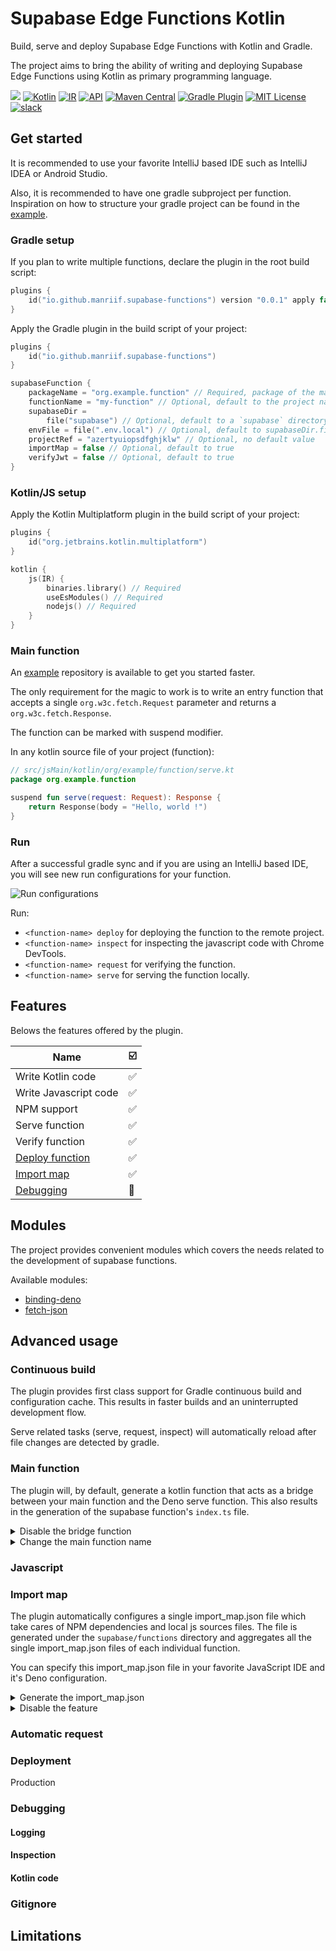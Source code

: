 [example]: https://github.com/manriif/supabase-edge-functions-kt-example

# Supabase Edge Functions Kotlin

Build, serve and deploy Supabase Edge Functions with Kotlin and Gradle.

The project aims to bring the ability of writing and deploying Supabase Edge Functions using Kotlin
as primary programming language.

[![](https://img.shields.io/badge/Stability-experimental-orange)]()
[![Kotlin](https://img.shields.io/badge/kotlin-2.0.0-blue.svg?logo=kotlin)](http://kotlinlang.org)
[![IR](https://img.shields.io/badge/Kotlin%2FJS-IR_only-yellow)](https://kotl.in/jsirsupported)
[![API](https://img.shields.io/badge/API-dokka-green)]()
[![Maven Central](https://img.shields.io/maven-central/v/io.github.manriif.supabase-functions/github-plugin?label=MavenCentral&logo=apache-maven)](https://search.maven.org/artifact/org.jetbrains.dokka/io.github.manriif.supabase-functions)
[![Gradle Plugin](https://img.shields.io/gradle-plugin-portal/v/io.github.manriif.supabase-functions?label=Gradle&logo=gradle)](https://plugins.gradle.org/plugin/io.github.manriif.supabase-functions)
[![MIT License](https://img.shields.io/badge/License-MIT-green.svg)](https://choosealicense.com/licenses/mit/)
[![slack](https://img.shields.io/badge/slack-%23supabase--kt-purple.svg?logo=slack)](https://kotlinlang.slack.com/archives/C06QXPC7064)

## Get started

It is recommended to use your favorite IntelliJ based IDE such as IntelliJ IDEA or Android Studio.

Also, it is recommended to have one gradle subproject per function.
Inspiration on how to structure your gradle project can be found in the [example][example].

### Gradle setup

If you plan to write multiple functions, declare the plugin in the root build script:

```kotlin
plugins {
    id("io.github.manriif.supabase-functions") version "0.0.1" apply false
}
```

Apply the Gradle plugin in the build script of your project:

```kotlin
plugins {
    id("io.github.manriif.supabase-functions")
}

supabaseFunction {
    packageName = "org.example.function" // Required, package of the main function
    functionName = "my-function" // Optional, default to the project name
    supabaseDir =
        file("supabase") // Optional, default to a `supabase` directory in the root project 
    envFile = file(".env.local") // Optional, default to supabaseDir.file(".env.local")
    projectRef = "azertyuiopsdfghjklw" // Optional, no default value
    importMap = false // Optional, default to true
    verifyJwt = false // Optional, default to true
}
```

### Kotlin/JS setup

Apply the Kotlin Multiplatform plugin in the build script of your project:

```kotlin
plugins {
    id("org.jetbrains.kotlin.multiplatform")
}

kotlin {
    js(IR) {
        binaries.library() // Required
        useEsModules() // Required
        nodejs() // Required
    }
}
```

### Main function

An [example][example] repository is available
to get you started faster.

The only requirement for the magic to work is to write an entry function that accepts a
single `org.w3c.fetch.Request` parameter and returns a `org.w3c.fetch.Response`.

The function can be marked with suspend modifier.

In any kotlin source file of your project (function):

```kotlin
// src/jsMain/kotlin/org/example/function/serve.kt
package org.example.function

suspend fun serve(request: Request): Response {
    return Response(body = "Hello, world !")
}
```

### Run

After a successful gradle sync and if you are using an IntelliJ based IDE, you will see new run configurations for your function.

<picture>
  <source media="(prefers-color-scheme: dark)" srcset="https://raw.githubusercontent.com/manriif/supabase-edge-functions-kt/dev/docs/run_config_dark.png">
  <source media="(prefers-color-scheme: light)" srcset="https://raw.githubusercontent.com/manriif/supabase-edge-functions-kt/dev/docs/run_config_light.png">
  <img alt="Run configurations" src="https://raw.githubusercontent.com/manriif/supabase-edge-functions-kt/dev/docs/run_config_light.png">
</picture>

Run: 

- `<function-name> deploy` for deploying the function to the remote project.
- `<function-name> inspect` for inspecting the javascript code with Chrome DevTools.
- `<function-name> request` for verifying the function.
- `<function-name> serve` for serving the function locally.

## Features

Belows the features offered by the plugin.

| Name                           | ☑️  |
|--------------------------------|-----|
| Write Kotlin code              | ✅️  |
| Write Javascript code          | ✅️  |
| NPM support                    | ✅️  |
| Serve function                 | ✅️  |
| Verify function                | ✅️  |
| [Deploy function](#deployment) | ✅️  |
| [Import map](#import-map)      | ✅️  |
| [Debugging](#debugging)        | 🚧️ |

## Modules

The project provides convenient modules which covers the needs related to the development of supabase
functions.

Available modules:

- [binding-deno](modules/binding-deno/MODULE.md)
- [fetch-json](modules/fetch-json/MODULE.md)

## Advanced usage

### Continuous build

The plugin provides first class support for Gradle continuous build and configuration cache.
This results in faster builds and an uninterrupted development flow.

Serve related tasks (serve, request, inspect) will automatically reload after file changes
are detected by gradle.

### Main function

The plugin will, by default, generate a kotlin function that acts as a bridge between your main 
function and the Deno serve function. This also results in the generation of the supabase function's 
`index.ts` file.

<details>
  <summary>Disable the bridge function</summary>

If, for some reasons you do not want this behaviour, you can simply disable the related task:

```kotlin
// function/build.gradle.kts

tasks {
    supabaseFunctionGenerateKotlinBridge {
        enabled = false
    }
}
```

It is then your responsibility to connect the two worlds.

</details>

<details>
  <summary>Change the main function name</summary>

By default the main function name is `serve`.
If this name struggles seducing you, you can change it by editing your function level build script.
Let's say you want your main function to be named `handleRequest`:

```kotlin
// function/build.gradle.kts

tasks {
    supabaseFunctionGenerateKotlinBridge {
        mainFunctionName = "handleRequest"
    }
}
```

After that, your main function should looks like: 

```kotlin
// src/jsMain/kotlin/org/example/function/serve.kt
package org.example.function

suspend fun handleRequest(request: Request): Response {
    return Response(body = "Hello, world !")
}
```
</details>

### Javascript

### Import map

The plugin automatically configures a single import_map.json file which take cares of NPM dependencies 
and local js sources files. The file is generated under the `supabase/functions` directory and aggregates
all the single import_map.json files of each individual function.

You can specify this import_map.json file in your favorite JavaScript IDE and it's Deno configuration.

<details>
  <summary>Generate the import_map.json</summary>

The task responsible for generating the file is triggered after a successful project sync but you can manually
trigger it by running:

`./gradlew :supabaseFunctionAggregateImportMap`

</details>

<details>
  <summary>Disable the feature</summary>

If, for some reasons you want to manually manage the import map, you can disable the related task(s):

<details>
  <summary>For a single function</summary>

```kotlin
// function/build.gradle.kts

supabaseFunction {
    importMap = false
}

tasks {
    supabaseFunctionGenerateImportMap {
        enabled = false
    }
}
```

</details>

<details>
  <summary>For all functions</summary>

```kotlin
// <root>/build.gradle.kts

tasks.withType<SupabaseFunctionAggregateImportMapTask> {
    enabled = false
}
```
</details>

Keep in mind that you should manually create and populate necessary import_map.json file(s).

</details>

### Automatic request

### Deployment

Production

### Debugging

#### Logging

#### Inspection

#### Kotlin code

### Gitignore

## Limitations